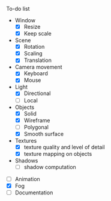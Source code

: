 To-do list
- Window
  - [x] Resize
  - [x] Keep scale
- Scene
  - [x] Rotation
  - [x] Scaling
  - [x] Translation
- Camera movement
  - [x] Keyboard
  - [x] Mouse
- Light
  - [x] Directional
  - [ ] Local
- Objects
  - [x] Solid
  - [x] Wireframe
  - [ ] Polygonal
  - [x] Smooth surface
- Textures
  - [x] texture quality and level of detail
  - [x] texture mapping on objects
- Shadows
  - [ ] shadow computation
- [ ] Animation
- [x] Fog
- [ ] Documentation
